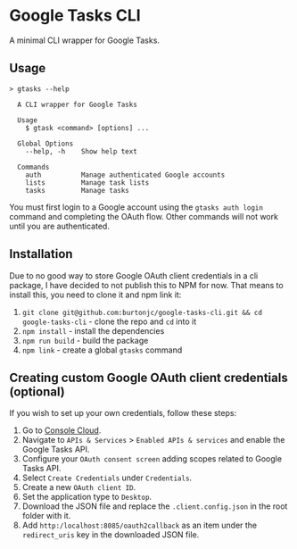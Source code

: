 # Google Tasks CLI
A minimal CLI wrapper for Google Tasks.

## Usage
```
> gtasks --help

  A CLI wrapper for Google Tasks

  Usage
    $ gtask <command> [options] ...

  Global Options
    --help, -h    Show help text

  Commands
    auth          Manage authenticated Google accounts
    lists         Manage task lists
    tasks         Manage tasks
```

You must first login to a Google account using the `gtasks auth login` command and completing the OAuth flow. Other commands will not work until you are authenticated.

## Installation
Due to no good way to store Google OAuth client credentials in a cli package, I have decided to not publish this to NPM for now. That means to install this, you need to clone it and npm link it:
1. `git clone git@github.com:burtonjc/google-tasks-cli.git && cd google-tasks-cli` - clone the repo and `cd` into it
2. `npm install` - install the dependencies
3. `npm run build` - build the package
4. `npm link` - create a global `gtasks` command

## Creating custom Google OAuth client credentials (optional)
If you wish to set up your own credentials, follow these steps:

1. Go to [Console Cloud](https://console.cloud.google.com/).
2. Navigate to `APIs & Services` > `Enabled APIs & services` and enable the Google Tasks API.
3. Configure your `OAuth consent screen` adding scopes related to Google Tasks API.
4. Select `Create Credentials` under `Credentials`.
5. Create a new `OAuth client ID`.
6. Set the application type to `Desktop`.
7. Download the JSON file and replace the `.client.config.json` in the root folder with it.
8. Add `http:/localhost:8085/oauth2callback` as an item under the `redirect_uris` key in the downloaded JSON file.